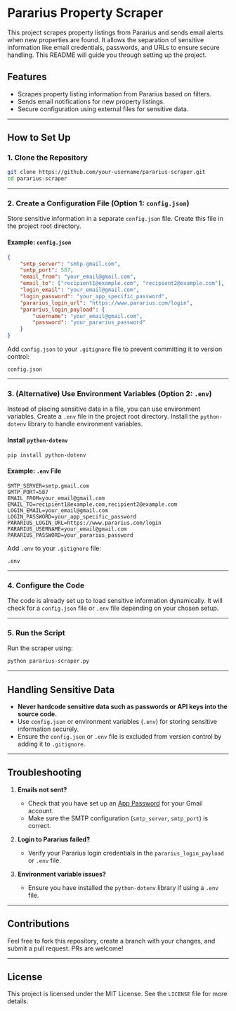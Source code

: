 # Pararius Property Scraper  

This project scrapes property listings from Pararius and sends email alerts when new properties are found. It allows the separation of sensitive information like email credentials, passwords, and URLs to ensure secure handling. This README will guide you through setting up the project.

## Features
- Scrapes property listing information from Pararius based on filters.
- Sends email notifications for new property listings.
- Secure configuration using external files for sensitive data.

---

## How to Set Up

### 1. Clone the Repository
```bash
git clone https://github.com/your-username/pararius-scraper.git
cd pararius-scraper
```

---

### 2. Create a Configuration File (Option 1: `config.json`)

Store sensitive information in a separate `config.json` file. Create this file in the project root directory.

#### Example: `config.json`
```json
{
    "smtp_server": "smtp.gmail.com",
    "smtp_port": 587,
    "email_from": "your_email@gmail.com",
    "email_to": ["recipient1@example.com", "recipient2@example.com"],
    "login_email": "your_email@gmail.com",
    "login_password": "your_app_specific_password",
    "pararius_login_url": "https://www.pararius.com/login",
    "pararius_login_payload": {
        "username": "your_email@gmail.com",
        "password": "your_pararius_password"
    }
}
```

Add `config.json` to your `.gitignore` file to prevent committing it to version control:
```plaintext
config.json
```

---

### 3. (Alternative) Use Environment Variables (Option 2: `.env`)

Instead of placing sensitive data in a file, you can use environment variables. Create a `.env` file in the project root directory. Install the `python-dotenv` library to handle environment variables.

#### Install `python-dotenv`
```bash
pip install python-dotenv
```

#### Example: `.env` File
```plaintext
SMTP_SERVER=smtp.gmail.com
SMTP_PORT=587
EMAIL_FROM=your_email@gmail.com
EMAIL_TO=recipient1@example.com,recipient2@example.com
LOGIN_EMAIL=your_email@gmail.com
LOGIN_PASSWORD=your_app_specific_password
PARARIUS_LOGIN_URL=https://www.pararius.com/login
PARARIUS_USERNAME=your_email@gmail.com
PARARIUS_PASSWORD=your_pararius_password
```

Add `.env` to your `.gitignore` file:
```plaintext
.env
```

---

### 4. Configure the Code

The code is already set up to load sensitive information dynamically. It will check for a `config.json` file or `.env` file depending on your chosen setup.

---

### 5. Run the Script

Run the scraper using:
```bash
python pararius-scraper.py
```

---

## Handling Sensitive Data

- **Never hardcode sensitive data such as passwords or API keys into the source code.**
- Use `config.json` or environment variables (`.env`) for storing sensitive information securely.
- Ensure the `config.json` or `.env` file is excluded from version control by adding it to `.gitignore`.

---

## Troubleshooting

1. **Emails not sent?**
   - Check that you have set up an [App Password](https://support.google.com/accounts/answer/185833?hl=en) for your Gmail account.
   - Make sure the SMTP configuration (`smtp_server`, `smtp_port`) is correct.

2. **Login to Pararius failed?**
   - Verify your Pararius login credentials in the `pararius_login_payload` or `.env` file.

3. **Environment variable issues?**
   - Ensure you have installed the `python-dotenv` library if using a `.env` file.

---

## Contributions
Feel free to fork this repository, create a branch with your changes, and submit a pull request. PRs are welcome!

---

## License
This project is licensed under the MIT License. See the `LICENSE` file for more details.
